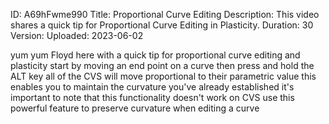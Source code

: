 ID: A69hFwme990
Title: Proportional Curve Editing
Description: This video shares a quick tip for Proportional Curve Editing in Plasticity.
Duration: 30
Version: 
Uploaded: 2023-06-02

yum yum Floyd here with a quick tip for
proportional curve editing and
plasticity start by moving an end point
on a curve then press and hold the ALT
key all of the CVS will move
proportional to their parametric value
this enables you to maintain the
curvature you've already established
it's important to note that this
functionality doesn't work on CVS use
this powerful feature to preserve
curvature when editing a curve
